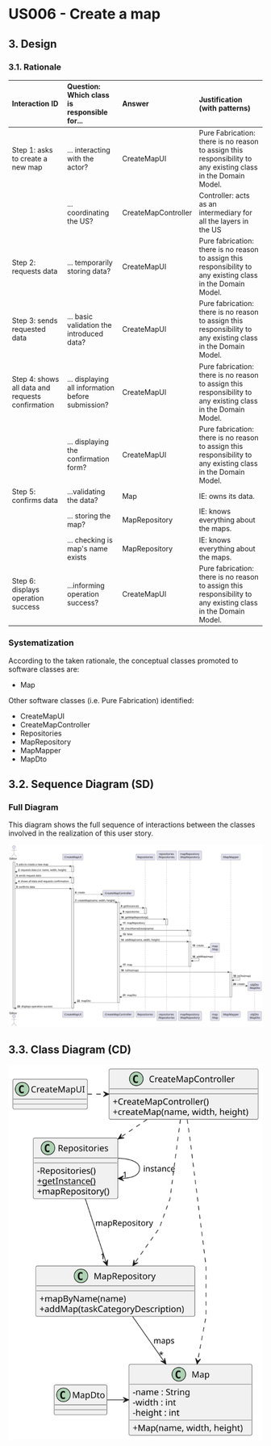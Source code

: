 # US006 - Create a map

## 3. Design

### 3.1. Rationale

| Interaction ID                                   | Question: Which class is responsible for...       | Answer              | Justification (with patterns)                                                                                 |
| :----------------------------------------------- | :------------------------------------------------ | :------------------ | :------------------------------------------------------------------------------------------------------------ |
| Step 1: asks to create a new map                 | ... interacting with the actor?                   | CreateMapUI         | Pure Fabrication: there is no reason to assign this responsibility to any existing class in the Domain Model. |
|                                                  | ... coordinating the US?                          | CreateMapController | Controller: acts as an intermediary for all the layers in the US                                              |
| Step 2: requests data                            | ... temporarily storing data?                     | CreateMapUI         | Pure fabrication: there is no reason to assign this responsibility to any existing class in the Domain Model. |
| Step 3: sends requested data | ... basic validation the introduced data?         | CreateMapUI         | Pure fabrication: there is no reason to assign this responsibility to any existing class in the Domain Model. |
| Step 4: shows all data and requests confirmation | ... displaying all information before submission? | CreateMapUI         | Pure fabrication: there is no reason to assign this responsibility to any existing class in the Domain Model. |
|                                                  | ... displaying the confirmation form?             | CreateMapUI         | Pure fabrication: there is no reason to assign this responsibility to any existing class in the Domain Model. |
| Step 5: confirms data                            | ...validating the data?                           | Map                 | IE: owns its data.                                                                                            |
|                                                  | ... storing the map?                              | MapRepository       | IE: knows everything about the maps.                                                                          |
|                                                  | ... checking is map's name exists                 | MapRepository       | IE: knows everything about the maps.                                                                          |
| Step 6: displays operation success               | ...informing operation success?                   | CreateMapUI          | Pure fabrication: there is no reason to assign this responsibility to any existing class in the Domain Model. |

### Systematization ##

According to the taken rationale, the conceptual classes promoted to software classes are: 

* Map

Other software classes (i.e. Pure Fabrication) identified: 

* CreateMapUI
* CreateMapController
* Repositories
* MapRepository
* MapMapper
* MapDto

## 3.2. Sequence Diagram (SD)

### Full Diagram

This diagram shows the full sequence of interactions between the classes involved in the realization of this user story.

![Sequence Diagram - Full](svg/US001-SD-full.svg)

## 3.3. Class Diagram (CD)

![Class Diagram](svg/US001-CD.svg)